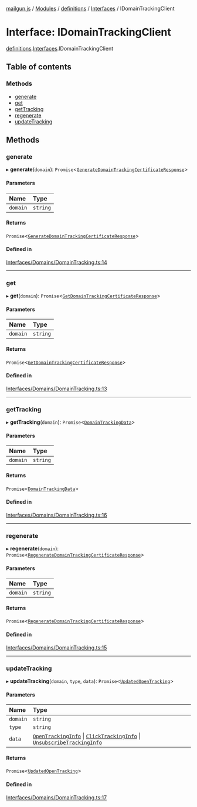 [mailgun.js](../README.md) / [Modules](../modules.md) / [definitions](../modules/definitions.md) / [Interfaces](../modules/definitions.Interfaces.md) / IDomainTrackingClient

# Interface: IDomainTrackingClient

[definitions](../modules/definitions.md).[Interfaces](../modules/definitions.Interfaces.md).IDomainTrackingClient

## Table of contents

### Methods

- [generate](definitions.Interfaces.IDomainTrackingClient.md#generate)
- [get](definitions.Interfaces.IDomainTrackingClient.md#get)
- [getTracking](definitions.Interfaces.IDomainTrackingClient.md#gettracking)
- [regenerate](definitions.Interfaces.IDomainTrackingClient.md#regenerate)
- [updateTracking](definitions.Interfaces.IDomainTrackingClient.md#updatetracking)

## Methods

### generate

▸ **generate**(`domain`): `Promise`\<[`GenerateDomainTrackingCertificateResponse`](../modules/definitions.md#generatedomaintrackingcertificateresponse)\>

#### Parameters

| Name | Type |
| :------ | :------ |
| `domain` | `string` |

#### Returns

`Promise`\<[`GenerateDomainTrackingCertificateResponse`](../modules/definitions.md#generatedomaintrackingcertificateresponse)\>

#### Defined in

[Interfaces/Domains/DomainTracking.ts:14](https://github.com/mailgun/mailgun.js/blob/aa3958c/lib/Interfaces/Domains/DomainTracking.ts#L14)

___

### get

▸ **get**(`domain`): `Promise`\<[`GetDomainTrackingCertificateResponse`](../modules/definitions.md#getdomaintrackingcertificateresponse)\>

#### Parameters

| Name | Type |
| :------ | :------ |
| `domain` | `string` |

#### Returns

`Promise`\<[`GetDomainTrackingCertificateResponse`](../modules/definitions.md#getdomaintrackingcertificateresponse)\>

#### Defined in

[Interfaces/Domains/DomainTracking.ts:13](https://github.com/mailgun/mailgun.js/blob/aa3958c/lib/Interfaces/Domains/DomainTracking.ts#L13)

___

### getTracking

▸ **getTracking**(`domain`): `Promise`\<[`DomainTrackingData`](../modules/definitions.md#domaintrackingdata)\>

#### Parameters

| Name | Type |
| :------ | :------ |
| `domain` | `string` |

#### Returns

`Promise`\<[`DomainTrackingData`](../modules/definitions.md#domaintrackingdata)\>

#### Defined in

[Interfaces/Domains/DomainTracking.ts:16](https://github.com/mailgun/mailgun.js/blob/aa3958c/lib/Interfaces/Domains/DomainTracking.ts#L16)

___

### regenerate

▸ **regenerate**(`domain`): `Promise`\<[`RegenerateDomainTrackingCertificateResponse`](../modules/definitions.md#regeneratedomaintrackingcertificateresponse)\>

#### Parameters

| Name | Type |
| :------ | :------ |
| `domain` | `string` |

#### Returns

`Promise`\<[`RegenerateDomainTrackingCertificateResponse`](../modules/definitions.md#regeneratedomaintrackingcertificateresponse)\>

#### Defined in

[Interfaces/Domains/DomainTracking.ts:15](https://github.com/mailgun/mailgun.js/blob/aa3958c/lib/Interfaces/Domains/DomainTracking.ts#L15)

___

### updateTracking

▸ **updateTracking**(`domain`, `type`, `data`): `Promise`\<[`UpdatedOpenTracking`](../modules/definitions.md#updatedopentracking)\>

#### Parameters

| Name | Type |
| :------ | :------ |
| `domain` | `string` |
| `type` | `string` |
| `data` | [`OpenTrackingInfo`](../modules/definitions.md#opentrackinginfo) \| [`ClickTrackingInfo`](../modules/definitions.md#clicktrackinginfo) \| [`UnsubscribeTrackingInfo`](../modules/definitions.md#unsubscribetrackinginfo) |

#### Returns

`Promise`\<[`UpdatedOpenTracking`](../modules/definitions.md#updatedopentracking)\>

#### Defined in

[Interfaces/Domains/DomainTracking.ts:17](https://github.com/mailgun/mailgun.js/blob/aa3958c/lib/Interfaces/Domains/DomainTracking.ts#L17)
